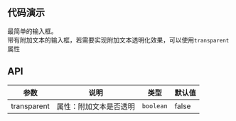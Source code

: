 


## 代码演示

<div class="grid-x grid-margin-x">
  <div class="medium-6 large-6 cell">
    <nt-example>
      <nt-example-showcase>
        <example-input-basic></example-input-basic>
      </nt-example-showcase>
      <nt-example-legend title="基本">最简单的输入框。</nt-example-legend>
      <nt-example-code [code]="basicCode"></nt-example-code>
    </nt-example>
  </div>
</div>

<div class="grid-x grid-margin-x">
  <div class="medium-6 large-6 cell">
    <nt-example>
      <nt-example-showcase>
        <example-input-group></example-input-group>
      </nt-example-showcase>
      <nt-example-legend title="附加文本">
        带有附加文本的输入框，若需要实现附加文本透明化效果，可以使用<code>transparent</code>属性
      </nt-example-legend>
      <nt-example-code [code]="groupCode"></nt-example-code>
    </nt-example>
  </div>
</div>

## API

| 参数 | 说明 | 类型 | 默认值 |
| --- | --- | --- | --- |
| transparent | 属性：附加文本是否透明 | `boolean` | false |
